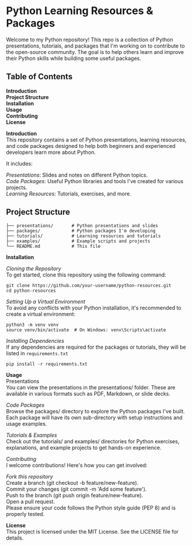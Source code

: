# Python Learning Resources & Packages

Welcome to my Python repository! This repo is a collection of Python presentations, tutorials, and packages that I'm working on to contribute to the open-source community. The goal is to help others learn and improve their Python skills while building some useful packages.

## Table of Contents

**Introduction**  
**Project Structure**  
**Installation**  
**Usage**  
**Contributing**  
**License**  

**Introduction**  
This repository contains a set of Python presentations, learning resources, and code packages designed to help both beginners and experienced developers learn more about Python. 

It includes:

*Presentations*: Slides and notes on different Python topics.  
*Code Packages*: Useful Python libraries and tools I've created for various projects.  
*Learning Resources*: Tutorials, exercises, and more.


## Project Structure

```
├── presentations/       # Python presentations and slides  
├── packages/            # Python packages I'm developing  
├── tutorials/           # Learning resources and tutorials  
├── examples/            # Example scripts and projects  
└── README.md            # This file  
```

**Installation**  

*Cloning the Repository*  
To get started, clone this repository using the following command:

```
git clone https://github.com/your-username/python-resources.git  
cd python-resources
```

*Setting Up a Virtual Environment*  
To avoid any conflicts with your Python installation, it's recommended to create a virtual environment:
```
python3 -m venv venv
source venv/bin/activate  # On Windows: venv\Scripts\activate
```

*Installing Dependencies*  
If any dependencies are required for the packages or tutorials, they will be listed in `requirements.txt`

```
pip install -r requirements.txt
```

**Usage**  
Presentations  
You can view the presentations in the presentations/ folder. These are available in various formats such as PDF, Markdown, or slide decks.  

*Code Packages*  
Browse the packages/ directory to explore the Python packages I've built. Each package will have its own sub-directory with setup instructions and usage examples.  

*Tutorials & Examples*  
Check out the tutorials/ and examples/ directories for Python exercises, explanations, and example projects to get hands-on experience.  

*Contributing*  
I welcome contributions! Here's how you can get involved:  

*Fork this repository*  
Create a branch (git checkout -b feature/new-feature).  
Commit your changes (git commit -m 'Add some feature').  
Push to the branch (git push origin feature/new-feature).  
Open a pull request.  
Please ensure your code follows the Python style guide (PEP 8) and is properly tested.

**License**  
This project is licensed under the MIT License. See the LICENSE file for details.
